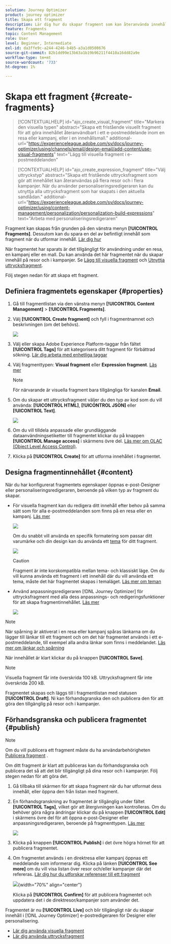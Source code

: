 ```yaml
---
solution: Journey Optimizer
product: journey optimizer
title: Skapa ett fragment
description: Lär dig hur du skapar fragment som kan återanvända innehåll i Journey Optimizer kampanjer och resor
feature: Fragments
topic: Content Management
role: User
level: Beginner, Intermediate
exl-id: da3ffe9c-a244-4246-b4b5-a3a1d0508676
source-git-commit: 82b1dd99e13b63a1b19b96211f4410a16dd82a9e
workflow-type: tm+mt
source-wordcount: '733'
ht-degree: 1%

---
```


# Skapa ett fragment {#create-fragments}

>[!CONTEXTUALHELP]
>id="ajo_create_visual_fragment"
>title="Markera den visuella typen"
>abstract="Skapa ett fristående visuellt fragment för att göra innehållet återanvändbart i ett e-postmeddelande inom en resa eller kampanj, eller i en innehållsmall."
>additional-url="https://experienceleague.adobe.com/sv/docs/journey-optimizer/using/channels/email/design-email/add-content/use-visual-fragments" text="Lägg till visuella fragment i e-postmeddelanden"

>[!CONTEXTUALHELP]
>id="ajo_create_expression_fragment"
>title="Välj uttryckstyp"
>abstract="Skapa ett fristående uttrycksfragment som gör att innehållet kan återanvändas på flera resor och i flera kampanjer. När du använder personaliseringsredigeraren kan du utnyttja alla uttrycksfragment som har skapats i den aktuella sandlådan."
>additional-url="https://experienceleague.adobe.com/sv/docs/journey-optimizer/using/content-management/personalization/personalization-build-expressions" text="Arbeta med personaliseringsredigeraren"

Fragment kan skapas från grunden på den vänstra menyn **[!UICONTROL Fragments]**. Dessutom kan du spara en del av befintligt innehåll som fragment när du utformar innehåll. [Lär dig hur](#save-as-fragment)

När fragmentet har sparats är det tillgängligt för användning under en resa, en kampanj eller en mall. Du kan använda det här fragmentet när du skapar innehåll på resor och i kampanjer. Se [Lägg till visuella fragment](../email/use-visual-fragments.md) och [Utnyttja uttrycksfragment](../personalization/use-expression-fragments.md).

Följ stegen nedan för att skapa ett fragment.

## Definiera fragmentets egenskaper {#properties}

1. Gå till fragmentlistan via den vänstra menyn **[!UICONTROL Content Management]** > **[!UICONTROL Fragments]**.

1. Välj **[!UICONTROL Create fragment]** och fyll i fragmentnamnet och beskrivningen (om det behövs).

   ![](assets/fragment-details.png)

1. Välj eller skapa Adobe Experience Platform-taggar från fältet **[!UICONTROL Tags]** för att kategorisera ditt fragment för förbättrad sökning. [Lär dig arbeta med enhetliga taggar](../start/search-filter-categorize.md#tags)

1. Välj fragmenttypen: **Visual fragment** eller **Expression fragment**. [Läs mer](../content-management/fragments.md#visual-expression)

   >[!NOTE]
   >
   >För närvarande är visuella fragment bara tillgängliga för kanalen **Email**.

1. Om du skapar ett uttrycksfragment väljer du den typ av kod som du vill använda: **[!UICONTROL HTML]**, **[!UICONTROL JSON]** eller **[!UICONTROL Text]**.

   ![](assets/fragment-expression-type.png)

1. Om du vill tilldela anpassade eller grundläggande dataanvändningsetiketter till fragmentet klickar du på knappen **[!UICONTROL Manage access]** i skärmens övre del. [Läs mer om OLAC (Object Level Access Control)](../administration/object-based-access.md).

1. Klicka på **[!UICONTROL Create]** för att utforma innehållet i fragmentet.

## Designa fragmentinnehållet {#content}

När du har konfigurerat fragmentets egenskaper öppnas e-post-Designer eller personaliseringsredigeraren, beroende på vilken typ av fragment du skapar.

* För visuella fragment kan du redigera ditt innehåll efter behov på samma sätt som för alla e-postmeddelanden som finns på en resa eller en kampanj. [Läs mer](../email/get-started-email-design.md)

  ![](assets/fragment-designer.png)

  Om du snabbt vill använda en specifik formatering som passar ditt varumärke och din design kan du använda ett [tema](../email/apply-email-themes.md) för ditt fragment.

  ![](assets/fragment-themes.png)

  >[!CAUTION]
  >
  >Fragment är inte korskompatibla mellan tema- och klassiskt läge. Om du vill kunna använda ett fragment i ett innehåll där du vill använda ett tema, måste det här fragmentet skapas i temaläget. [Läs mer om teman](../email/apply-email-themes.md)

* Använd anpassningsredigeraren [!DNL Journey Optimizer] för uttrycksfragment med alla dess anpassnings- och redigeringsfunktioner för att skapa fragmentinnehållet. [Läs mer](../personalization/personalization-build-expressions.md)

  ![](assets/fragment-expression-editor.png)

>[!NOTE]
>
>När spårning är aktiverat i en resa eller kampanj spåras länkarna om du lägger till länkar till ett fragment och om det här fragmentet används i ett e-postmeddelande, till exempel alla andra länkar som finns i meddelandet. [Läs mer om länkar och spårning](../email/message-tracking.md)

När innehållet är klart klickar du på knappen **[!UICONTROL Save]**.

>[!NOTE]
>
>Visuella fragment får inte överskrida 100 kB. Uttrycksfragment får inte överskrida 200 kB.

Fragmentet skapas och läggs till i fragmentlistan med statusen **[!UICONTROL Draft]**. Ni kan förhandsgranska den och publicera den för att göra den tillgänglig på resor och i kampanjer.

## Förhandsgranska och publicera fragmentet {#publish}

>[!NOTE]
>
>Om du vill publicera ett fragment måste du ha användarbehörigheten [Publicera fragment](../administration/ootb-product-profiles.md#content-library-manager) .

Om ditt fragment är klart att publiceras kan du förhandsgranska och publicera det så att det blir tillgängligt på dina resor och i kampanjer. Följ stegen nedan för att göra det.

1. Gå tillbaka till skärmen för att skapa fragment när du har utformat dess innehåll, eller öppna den från listan med fragment.

1. En förhandsgranskning av fragmentet är tillgänglig under fältet **[!UICONTROL Tags]**, vilket gör att återgivningen kan kontrolleras. Om du behöver göra några ändringar klickar du på knappen **[!UICONTROL Edit]** i skärmens övre del för att öppna e-post-Designer eller anpassningsredigeraren, beroende på fragmenttypen. [Läs mer](manage-fragments.md#edit-fragments)

   ![](assets/fragment-preview.png)

1. Klicka på knappen **[!UICONTROL Publish]** i det övre högra hörnet för att publicera fragmentet.

1. Om fragmentet används i en direktresa eller kampanj öppnas ett meddelande som informerar dig. Klicka på länken **[!UICONTROL See more]** om du vill visa listan över resor och/eller kampanjer där det refereras. [Lär dig hur du utforskar referenser till ett fragment](../content-management/manage-fragments.md#explore-references)

   ![](assets/fragment-publish.png){width="70%" align="center"}

   Klicka på **[!UICONTROL Confirm]** för att publicera fragmentet och uppdatera det i de direktresor/kampanjer som använder det.

Fragmentet är nu **[!UICONTROL Live]** och blir tillgängligt när du skapar innehåll i [!DNL Journey Optimizer] e-postredigeraren för Designer eller personalisering.

* [Lär dig använda visuella fragment](../email/use-visual-fragments.md)
* [Lär dig använda uttrycksfragment](../personalization/use-expression-fragments.md)
